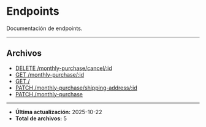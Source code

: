# Endpoints

Documentación de endpoints.

---

## Archivos

- [DELETE /monthly-purchase/cancel/:id](./cancel.md)
- [GET /monthly-purchase/:id](./get-by-user-id.md)
- [GET /](./healthcheck.md)
- [PATCH /monthly-purchase/shipping-address/:id](./update-shipping-address.md)
- [PATCH /monthly-purchase](./upsert.md)

---

- **Última actualización:** 2025-10-22
- **Total de archivos:** 5
